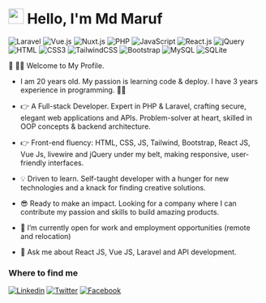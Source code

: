 <h1><img src="https://emojis.slackmojis.com/emojis/images/1531849430/4246/blob-sunglasses.gif?1531849430" width="30"/> Hello, I'm Md Maruf </h1>

![Laravel](https://img.shields.io/badge/Laravel-FF2D20?style=flat-square&logo=laravel&logoColor=white)
![Vue.js](https://img.shields.io/badge/Vue.js-35495E?style=flat-square&logo=vue.js&logoColor=4FC08D)
![Nuxt.js](https://img.shields.io/badge/Vue.js-35495E?style=flat-square&logo=nuxt.js&logoColor=4FC08D)
![PHP](https://img.shields.io/badge/PHP-777BB4?style=flat-square&logo=php&logoColor=white)
![JavaScript](https://img.shields.io/badge/JavaScript-F7DF1E?style=flat-square&logo=javascript&logoColor=black)
![React.js](https://img.shields.io/badge/React.js-0081CB?style=flat-square&logo=react&logoColor=61DAFB)
![jQuery](https://img.shields.io/badge/jQuery-0769AD?style=flat-square&logo=jquery&logoColor=white)
![HTML](https://img.shields.io/badge/HTML5-E34F26?style=flat-square&logo=html5&logoColor=white)
![CSS3](https://img.shields.io/badge/CSS3-1572B6?style=flat-square&logo=css3&logoColor=white)
![TailwindCSS](https://img.shields.io/badge/Tailwind_CSS-38B2AC?style=flat-square&logo=tailwind-css&logoColor=white)
![Bootstrap](https://img.shields.io/badge/Bootstrap-563D7C?style=flat-square&logo=bootstrap&logoColor=white)
![MySQL](https://img.shields.io/badge/MySQL-005C84?style=flat-square&logo=mysql&logoColor=white)
![SQLite](https://img.shields.io/badge/SQLite-07405E?style=flat-square&logo=sqlite&logoColor=white)

👋 👋👋 Welcome to My Profile. 
- I am 20 years old. My passion is learning code & deploy. I have 3 years experience in programming. 👩‍💻
- 👉 A Full-stack Developer. Expert in PHP & Laravel, crafting secure, elegant web applications and APIs. Problem-solver at heart, skilled in OOP concepts & backend architecture.
- 👉 Front-end fluency: HTML, CSS, JS, Tailwind, Bootstrap, React JS, Vue Js, livewire and jQuery under my belt, making responsive, user-friendly interfaces.
- 💡 Driven to learn. Self-taught developer with a hunger for new technologies and a knack for finding creative solutions.
- 😎 Ready to make an impact. Looking for a company where I can contribute my passion and skills to build amazing products.

- 👯 I’m currently open for work and employment opportunities (remote and relocation)
- 💬 Ask me about React JS, Vue JS, Laravel and API development.

### Where to find me

[![Linkedin](https://img.shields.io/badge/LinkedIn-0077B5?style=flat-square&logo=linkedin&logoColor=white)](https://www.linkedin.com/in/web-developer-maruf/) 
[![Twitter](https://img.shields.io/badge/Whatsapp-0aa30a?style=flat-square&logo=whatsapp&logoColor=white)](https://api.whatsapp.com/send?phone=8801746803899)
[![Facebook](https://img.shields.io/badge/Facebook-1877F2?style=flat-square&logo=facebook&logoColor=white)](https://facebook.com/web.developer.maruf)
